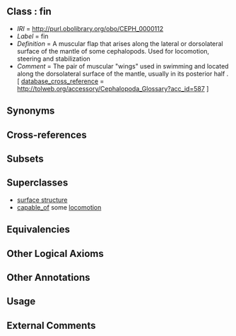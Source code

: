 
## Class : fin

 * *IRI* = http://purl.obolibrary.org/obo/CEPH_0000112
 * *Label* = fin
 * *Definition* = A muscular flap that arises along the lateral or dorsolateral surface of the mantle of some cephalopods. Used for locomotion, steering and stabilization
 * *Comment* = The pair of muscular &quot;wings&quot; used in swimming and located along the dorsolateral surface of the mantle, usually in its posterior half . [ [database_cross_reference](../../ef/oboInOwl#hasDbXref.md) = http://tolweb.org/accessory/Cephalopoda_Glossary?acc_id=587 ]

## Synonyms


## Cross-references


## Subsets


## Superclasses

 * [surface structure](../../UBERON/02/UBERON_0003102.md)
 * [capable_of](../../ceph#capable/of/ceph#capable_of.md) some [locomotion](../../GO/11/GO_0040011.md)

## Equivalencies


## Other Logical Axioms


## Other Annotations


## Usage


## External Comments

